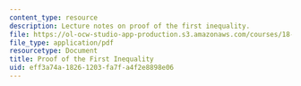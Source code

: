 ```yaml
---
content_type: resource
description: Lecture notes on proof of the first inequality.
file: https://ol-ocw-studio-app-production.s3.amazonaws.com/courses/18-786-number-theory-ii-class-field-theory-spring-2016/eff3a74a18261203fa7fa4f2e8898e06_MIT18_786S16_lec20.pdf
file_type: application/pdf
resourcetype: Document
title: Proof of the First Inequality
uid: eff3a74a-1826-1203-fa7f-a4f2e8898e06
---
```

